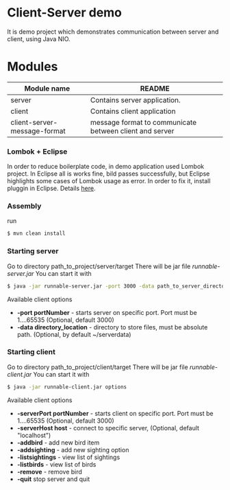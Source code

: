 # Client-Server demo

It is demo project which demonstrates communication between server and client, using Java NIO.

# Modules

| Module name | README |
| ------ | ------ |
| server | Contains server application. |
| client | Contains client application |
|client-server-message-format | message format to communicate between client and server|

### Lombok + Eclipse
In order to reduce boilerplate code, in demo application used Lombok project. 
In Eclipse all is works fine, bild passes successfully, but Eclipse highlights some cases of Lombok usage as error.
In order to fix it, install pluggin in Eclipse. Details [here](https://projectlombok.org/setup/eclipse).

### Assembly
run
```sh
$ mvn clean install
```
### Starting server
Go to directory path_to_project/server/target
There will be jar file *runnable-server.jar*
You can start it with 
```sh
$ java -jar runnable-server.jar -port 3000 -data path_to_server_directory
```
Available client options
- **-port portNumber** - starts server on specific port. Port must be 1....65535 (Optional, default 3000)
- **-data directory_location** - directory to store files, must be absolute path. (Optional, by default ~/serverdata)

### Starting client
Go to directory path_to_project/client/target
There will be jar file *runnable-client.jar*
You can start it with 
```sh
$ java -jar runnable-client.jar options
```
Available client options
- **-serverPort portNumber** - starts client on specific port. Port must be 1....65535 (Optional, default 3000)
- **-serverHost host** - connect to specific server, (Optional, default "localhost")
- **-addbird** - add new bird item
- **-addsighting** - add new sighting option
- **-listsightings** - view list of sightings
- **-listbirds** - view list of birds
- **-remove** - remove bird
- **-quit** stop server and quit